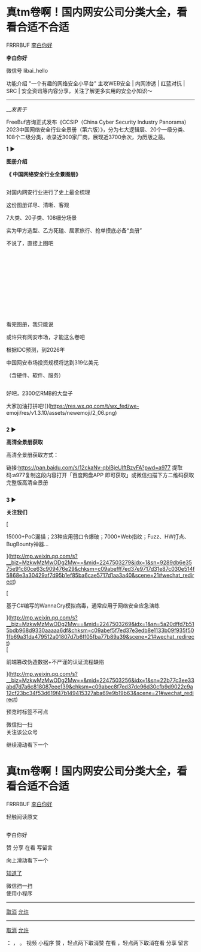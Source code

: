 #  真tm卷啊！国内网安公司分类大全，看看合适不合适

FRRRBUF  [ 李白你好 ](javascript:void\(0\);)

**李白你好** ![]()

微信号 libai_hello

功能介绍 "一个有趣的网络安全小平台" 主攻WEB安全 | 内网渗透 | 红蓝对抗 | SRC | 安全资讯等内容分享，关注了解更多实用的安全小知识～

____

___发表于_

FreeBuf咨询正式发布《CCSIP（China Cyber Security Industry
Panorama）2023中国网络安全行业全景册（第六版）》，分为七大逻辑层、20个一级分类、108个二级分类，收录近300家厂商，展现近3700余次，为历版之最。

  

 **1** ►

 **图册介绍**

 **《 中国网络安全行业全景图册》**  

 **![]()**

对国内网安行业进行了史上最全梳理  

这份图册详尽、清晰、客观

7大类、20子类、108细分场景  

实为甲方选型、乙方死磕、居家旅行、抢单摸底必备“良册”

不说了，直接上图吧

![]()

![]()

![]()

![]()

![]()

![]()

![]()

![]()

![]()

![]()![]()![]()![]()![]()![]()![]()![]()![]()![]()![]()![]()![]()![]()

![]()

![]()

![]()![]()![]()![]()![]()![]()![]()![]()![]()![]()![]()![]()![]()![]()![]()![]()![]()![]()![]()![]()![]()![]()![]()![]()![]()![]()![]()![]()![]()![]()![]()![]()![]()![]()![]()![]()![]()![]()![]()![]()![]()![]()![]()![]()![]()![]()![]()![]()![]()![]()![]()![]()![]()![]()![]()![]()![]()![]()![]()![]()![]()![]()![]()![]()![]()![]()![]()![]()![]()![]()![]()![]()![]()![]()![]()![]()![]()![]()![]()![]()![]()![]()![]()![]()![]()![]()![]()![]()![]()![]()

  

看完图册，我只能说  

或许只有网安市场，才能这么卷吧

根据IDC预测，到2026年

中国网安市场投资规模将达到319亿美元

（含硬件、软件、服务）

![]()

好吧，2300亿RMB的大盘子

大家加油打拼吧![](https://res.wx.qq.com/t/wx_fed/we-
emoji/res/v1.3.10/assets/newemoji/2_06.png)

![]()

  

 **2** ►

 **高清全景册获取**

高清全景册获取方式：

  

链接:https://pan.baidu.com/s/12ckaNv-qblBjeUlftBzvFA?pwd=a977
提取码:a977复制这段内容打开「百度网盘APP 即可获取」或微信扫描下方二维码获取完整版高清全景册  

![]()

  

  

 **3** ►

 **关注我们**

[ ![]()

15000+PoC漏描；23种应用弱口令爆破；7000+Web指纹；Fuzz、HW打点、BugBounty神器...

](http://mp.weixin.qq.com/s?__biz=MzkwMzMwODg2Mw==&mid=2247503279&idx=1&sn=9289db6e3575e91c80ce63c909476e29&chksm=c09abefff7ed37e9717d31e87c030e514f5868e3a30429af7d95b1ef85ba6cae5717d1aa3a40&scene=21#wechat_redirect)

  

[ ![]()

基于C#编写的WannaCry模拟病毒，通常应用于网络安全应急演练

](http://mp.weixin.qq.com/s?__biz=MzkwMzMwODg2Mw==&mid=2247503269&idx=1&sn=5a20dffd7b515bdb968d9330aaaaa6df&chksm=c09abef5f7ed37e3edb8e1133b09f935f501fb69a31da479512a01807d7b6ff05fba77b89a39&scene=21#wechat_redirect)  
[ ![]()

前端篡改伪造数据+不严谨的认证流程缺陷

](http://mp.weixin.qq.com/s?__biz=MzkwMzMwODg2Mw==&mid=2247503256&idx=1&sn=22b77c3ee33abd7d7a6c818087eee139&chksm=c09abec8f7ed37de96d30cfb9d9022c9a12cf23bc34f53d619f47b149415327aba69e9b19b63&scene=21#wechat_redirect)
![]()![]()![]()![]()

预览时标签不可点

微信扫一扫  
关注该公众号

继续滑动看下一个

# 真tm卷啊！国内网安公司分类大全，看看合适不合适

FRRRBUF  [ 李白你好 ](javascript:void\(0\);)

轻触阅读原文

![]()

李白你好

赞 分享 在看 写留言

向上滑动看下一个

[知道了](javascript:;)

微信扫一扫  
使用小程序

****

[取消](javascript:void\(0\);) [允许](javascript:void\(0\);)

****

[取消](javascript:void\(0\);) [允许](javascript:void\(0\);)

： ， 。   视频 小程序 赞 ，轻点两下取消赞 在看 ，轻点两下取消在看 分享 留言

